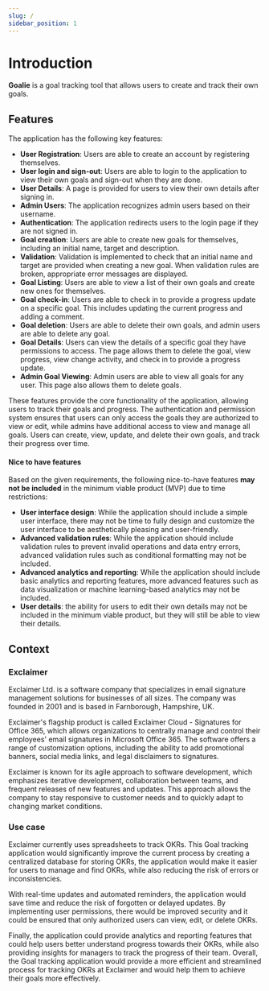 ```yaml
---
slug: /
sidebar_position: 1
---
```


# Introduction

**Goalie** is a goal tracking tool that allows users to create and track their own goals.

## Features

The application has the following key features:
- **User Registration**: Users are able to create an account by registering themselves.
- **User login and sign-out**: Users are able to login to the application to view their own goals and sign-out when they are done.
- **User Details**: A page is provided for users to view their own details after signing in.
- **Admin Users**: The application recognizes admin users based on their username.
- **Authentication**: The application redirects users to the login page if they are not signed in.
- **Goal creation**: Users are able to create new goals for themselves, including an initial name, target and description.
- **Validation**: Validation is implemented to check that an initial name and target are provided when creating a new goal. When validation rules are broken, appropriate error messages are displayed.
- **Goal Listing**: Users are able to view a list of their own goals and create new ones for themselves.
- **Goal check-in**: Users are able to check in to provide a progress update on a specific goal. This includes updating the current progress and adding a comment.
- **Goal deletion**: Users are able to delete their own goals, and admin users are able to delete any goal.
- **Goal Details**: Users can view the details of a specific goal they have permissions to access. The page allows them to delete the goal, view progress, view change activity, and check in to provide a progress update.
- **Admin Goal Viewing**: Admin users are able to view all goals for any user. This page also allows them to delete goals.

These features provide the core functionality of the application, allowing users to track their goals and progress. The authentication and permission system ensures that users can only access the goals they are authorized to view or edit, while admins have additional access to view and manage all goals. Users can create, view, update, and delete their own goals, and track their progress over time.

#### Nice to have features

Based on the given requirements, the following nice-to-have features **may not be included** in the minimum viable product (MVP) due to time restrictions:
- **User interface design**: While the application should include a simple user interface, there may not be time to fully design and customize the user interface to be aesthetically pleasing and user-friendly.
-	**Advanced validation rules**: While the application should include validation rules to prevent invalid operations and data entry errors, advanced validation rules such as conditional formatting may not be included.
-	**Advanced analytics and reporting**: While the application should include basic analytics and reporting features, more advanced features such as data visualization or machine learning-based analytics may not be included.
-	**User details**: the ability for users to edit their own details may not be included in the minimum viable product, but they will still be able to view their details.


## Context
### Exclaimer

Exclaimer Ltd. is a software company that specializes in email signature management solutions for businesses of all sizes. The company was founded in 2001 and is based in Farnborough, Hampshire, UK.

Exclaimer's flagship product is called Exclaimer Cloud - Signatures for Office 365, which allows organizations to centrally manage and control their employees' email signatures in Microsoft Office 365. The software offers a range of customization options, including the ability to add promotional banners, social media links, and legal disclaimers to signatures.

Exclaimer is known for its agile approach to software development, which emphasizes iterative development, collaboration between teams, and frequent releases of new features and updates. This approach allows the company to stay responsive to customer needs and to quickly adapt to changing market conditions.

### Use case

Exclaimer currently uses spreadsheets to track OKRs. This Goal tracking application would significantly improve the current process by creating a centralized database for storing OKRs, the application would make it easier for users to manage and find OKRs, while also reducing the risk of errors or inconsistencies.

With real-time updates and automated reminders, the application would save time and reduce the risk of forgotten or delayed updates. By implementing user permissions, there would be improved security and it could be ensured that only authorized users can view, edit, or delete OKRs.

Finally, the application could provide analytics and reporting features that could help users better understand progress towards their OKRs, while also providing insights for managers to track the progress of their team. Overall, the Goal tracking application would provide a more efficient and streamlined process for tracking OKRs at Exclaimer and would help them to achieve their goals more effectively. 
